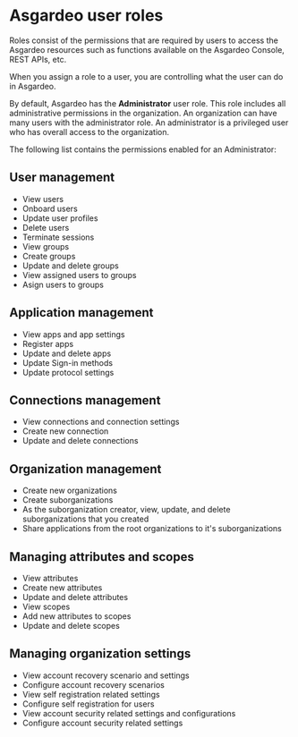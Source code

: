 # Asgardeo user roles

Roles consist of the permissions that are required by users to access the Asgardeo resources such as functions available on the Asgardeo Console, REST APIs, etc.

When you assign a role to a user, you are controlling what the user can do in Asgardeo.

By default, Asgardeo has the **Administrator** user role. This role includes all administrative permissions in the organization. An organization can have many users with the administrator role. An administrator is a privileged user who has overall access to the organization.

<!-- 2. **Application developer**: This role includes the permissions required for registering and managing applications. The application developer is a privileged user who can integrate applications with Asgardeo. 

3. **Administrative auditor**: This role includes list and view permissions to Asgardeo resources, which is useful in troubleshooting issues and providing support for other users in the organization. This role provides users read only access to the organization.

Only [Adminstrators](../../guides/users/manage-collaborators/) can be assigned to Asgardeo roles, and an administrator can be assigned only with one role.

The following tables list the permissions enabled for roles in the organization. -->
The following list contains the permissions enabled for an Administrator:

## User management
- View users
- Onboard users
- Update user profiles
- Delete users
- Terminate sessions
- View groups
- Create groups
- Update and delete groups
- View assigned users to groups
- Asign users to groups

## Application management
- View apps and app settings
- Register apps
- Update and delete apps
- Update Sign-in methods
- Update protocol settings

## Connections management
- View connections and connection settings
- Create new connection
- Update and delete connections

## Organization management
- Create new organizations
- Create suborganizations
- As the suborganization creator, view, update, and delete suborganizations that you created
- Share applications from the root organizations to it's suborganizations

## Managing attributes and scopes
- View attributes
- Create new attributes
- Update and delete attributes
- View scopes
- Add new attributes to scopes
- Update and delete scopes

## Managing organization settings
- View account recovery scenario and settings
- Configure account recovery scenarios
- View self registration related settings
- Configure self registration for users
- View account security related settings and configurations
- Configure account security related settings

<!--
## Users
<table>
  <tr>
    <th>Permission</th>
    <th>Administrator</th> 
    <th>Application developer</th> 
    <th>Administrative auditor</th> 
  </tr>
  <tr>
    <td>View users</td>
    <td>✔️</td>
    <td>✖️</td>
    <td>✔️</td>
  </tr>
  <tr>
      <td>Onboard users</td>
      <td>✔️</td>
      <td>✖️</td>
      <td>✖️</td>
  </tr>
  <tr>
    <td>Update user profiles</td>
    <td>✔️</td>
    <td>✖️</td>
    <td>✖️</td>
  </tr>
  <tr>
      <td>Delete users</td>
      <td>✔️</td>
      <td>✖️</td>
      <td>✖️</td>
    </tr>
    <tr>
      <td>Terminate user session</td>
      <td>✔️</td>
      <td>✖️</td>
      <td>✖️</td>
    </tr>
    <tr>
      <td>View groups</td>
      <td>✔️</td>
      <td>✖️</td>
      <td>✔️</td>
    </tr>
    <tr>
      <td>Create groups</td>
      <td>✔️</td>
      <td>✖️</td>
      <td>✖️</td>
    </tr>
    <tr>
      <td>Update and delete groups</td>
      <td>✔️</td>
      <td>✖️</td>
      <td>✖️</td>
    </tr>
    <tr>
      <td>View assigned users to groups</td>
      <td>✔️</td>
      <td>✖️</td>
      <td>✔️</td>
    </tr>
    <tr>
      <td>Assign users to groups</td>
      <td>✔️</td>
      <td>✖️</td>
      <td>✖️</td>
    </tr>  
</table>

<br>

## Applications

<table>
  <tr>
    <th>Permission</th>
    <th>Administrator</th> 
    <th>Application developer</th>
    <th>Administrative auditor</th>
  </tr>
  <tr>
    <td>View apps and app settings</td>
    <td>✔️</td>
    <td>✔️</td>
    <td>✔️</td>
  </tr>
  <tr>
      <td>Register apps</td>
      <td>✔️</td>
      <td>✔️</td>
      <td>✖️</td>
  </tr>
  <tr>
    <td>Update and delete apps</td>
    <td>✔️</td>
    <td>✔️</td>
    <td>✖️</td>
  </tr>
  <tr>
      <td>Update Sign-in methods</td>
      <td>✔️</td>
      <td>✔️</td>
      <td>✖️</td>
  </tr>
  <tr>
    <td>Update protocol settings</td>
    <td>✔️</td>
    <td>✔️</td>
    <td>✖️</td>
  </tr>
</table>

<br>

## Connections

<table>
  <tr>
    <th>Permission</th>
    <th>Administrator</th> 
    <th>Application developer</th>
     <th>Administrative auditor</th>  
  </tr>
  <tr>
    <td>View connection and connection settings</td>
    <td>✔️</td>
    <td>✔️</td>
    <td>✔️</td>
  </tr>
  <tr>
      <td>Create new connection</td>
      <td>✔️</td>
      <td>✔️
      <td>✖️</td>
  </tr>
  <tr>
    <td>Update and delete connections</td>
    <td>✔️</td>
    <td>✔️</td>
    <td>✖️</td>
  </tr>
</table>

<br>

## Attributes and scopes
<table>
  <tr>
    <th>Permission</th>
    <th>Administrator</th> 
    <th>Application developer</th> 
     <th>Administrative auditor</th> 
  </tr>
  <tr>
    <td>View attributes</td>
    <td>✔️</td>
    <td>✖️</td>
    <td>✔️</td>
  </tr>
  <tr>
      <td>Create new attributes</td>
      <td>✔️</td>
      <td>✖️</td>
      <td>✖️</td>
  </tr>
  <tr>
    <td>Update and delete attributes</td>
    <td>✔️</td>
    <td>✖️</td>
    <td>✖️</td>
  </tr>
  <tr>
      <td>View scopes</td>
      <td>✔️</td>
      <td>✖️</td>
      <td>✔️</td>
    </tr>
    <tr>
        <td>Add new attributes to scopes</td>
        <td>✔️</td>
        <td>✖️</td>
        <td>✖️</td>
    </tr>
    <tr>
      <td>Update and delete scopes</td>
      <td>✔️</td>
      <td>✖️</td>
      <td>✖️</td>
    </tr>
</table>

## Organization settings
<table>
  <tr>
    <th>Permission</th>
    <th>Administrator</th> 
    <th>Application developer</th> 
    <th>Administrative auditor</th> 
  </tr>
    <tr>
          <td>View account recovery scenarios ad settings</td>
          <td>✔️</td>
          <td>✖️</td>
          <td>✔️</td>
    </tr>
    <tr>
      <td>Configure account recovery scenarios</td>
      <td>✔️</td>
      <td>✖️</td>
      <td>✖️</td>
    </tr>
    <tr>
          <td>View self registration related settings</td>
          <td>✔️</td>
          <td>✖️</td>
          <td>✔️</td>
    </tr>   
    <tr>
      <td>Configure self registration for users</td>
      <td>✔️</td>
      <td>✖️</td>
      <td>✖️</td>
    </tr> 
     <tr>
          <td>View account security related settings and configurations</td>
          <td>✔️</td>
          <td>✖️</td>
          <td>✔️</td>
    </tr>   
    <tr>
      <td>Configure account security related settings</td>
      <td>✔️</td>
      <td>✖️</td>
      <td>✖️</td>
    </tr> 
</table> -->
<br>
